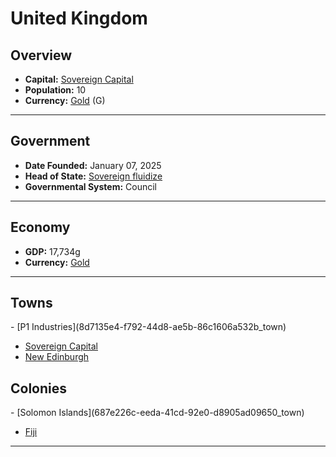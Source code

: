 <!--UNDEDITED FILE, remove this entire line if this file has been edited!-->
# <!--NAME-->United Kingdom<!--NAME-->

## Overview

- **Capital:** <!--CAPITAL_LINK-->[Sovereign Capital](5d697e83-38b0-4173-ab43-28d48f89965f_town)<!--CAPITAL_LINK-->
- **Population:** <!--POPULATION-->10<!--POPULATION-->
- **Currency:** <!--CURRENCY_LINK-->[Gold](Gold_currency)<!--CURRENCY_LINK--> (<!--CURRENCY_ABV-->G<!--CURRENCY_ABV-->)

---

## Government

- **Date Founded:** <!--FOUNDED-->January 07, 2025<!--FOUNDED-->
- **Head of State:** <!--LEADER_TITLE_LINK-->[Sovereign fluidize](fluidize_user)<!--LEADER_TITLE_LINK-->
- **Governmental System:** <!--GOVERNMENT-->Council<!--GOVERNMENT-->

---

## Economy

- **GDP:** <!--GDP-->17,734g<!--GDP-->
- **Currency:** <!--CURRENCY_LINK-->[Gold](Gold_currency)<!--CURRENCY_LINK-->

---

## Towns

<!--TOWNS-->- [P1 Industries](8d7135e4-f792-44d8-ae5b-86c1606a532b_town)
- [Sovereign Capital](5d697e83-38b0-4173-ab43-28d48f89965f_town)
- [New Edinburgh](e8a36ba8-c03d-4383-9eeb-99559e639f68_town)<!--TOWNS-->

## Colonies

<!--COLONIES-->- [Solomon Islands](687e226c-eeda-41cd-92e0-d8905ad09650_town)
- [Fiji](99681985-dd14-4556-98cf-52273c922370_town)<!--COLONIES-->

---